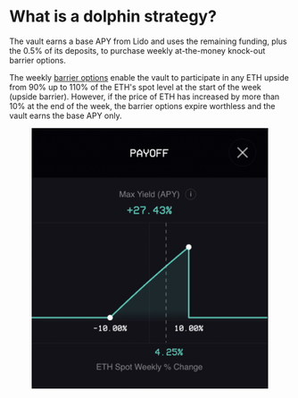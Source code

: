 # What is a dolphin strategy?

The vault earns a base APY from Lido and uses the remaining funding, plus the 0.5% of its deposits, to purchase weekly at-the-money knock-out barrier options.&#x20;

The weekly [barrier options](https://www.investopedia.com/terms/b/barrieroption.asp) enable the vault to participate in any ETH upside from 90% up to 110% of the ETH's spot level at the start of the week (upside barrier). However, if the price of ETH has increased by more than 10% at the end of the week, the barrier options expire worthless and the vault earns the base APY only.

<figure><img src="../../../.gitbook/assets/image (17).png" alt=""><figcaption></figcaption></figure>

